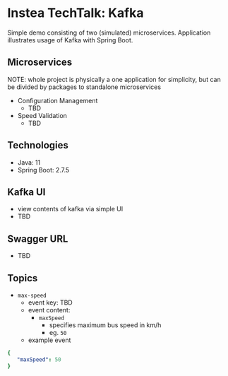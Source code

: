 # Instea TechTalk: Kafka
Simple demo consisting of two (simulated) microservices. Application illustrates usage of Kafka with Spring Boot.

## Microservices
NOTE: whole project is physically a one application for simplicity, but can be divided by packages to standalone microservices
- Configuration Management
  - TBD
- Speed Validation
  - TBD

## Technologies
- Java: 11
- Spring Boot: 2.7.5

## Kafka UI
- view contents of kafka via simple UI
- TBD

## Swagger URL
- TBD

## Topics
- `max-speed`
    - event key: TBD
    - event content:
        - `maxSpeed`
            - specifies maximum bus speed in km/h
            - eg. `50`
    - example event
```yaml
{
   "maxSpeed": 50
}
```